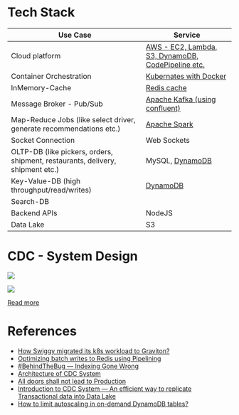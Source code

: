 # Tech Stack

| Use Case                                                                       | Service                                                                          |
|--------------------------------------------------------------------------------|----------------------------------------------------------------------------------|
| Cloud platform                                                                 | [AWS - EC2, Lambda, S3, DynamoDB, CodePipeline etc.](../2_AWSServices/Readme.md) |
| Container Orchestration                                                        | [Kubernates with Docker](../9_ContainerOrchestrationServices/Readme.md)          |
| InMemory-Cache                                                                 | [Redis cache](../3_DatabaseServices/In-Memory-Databases/Redis/Readme.md)                |
| Message Broker - Pub/Sub                                                       | [Apache Kafka (using confluent)](../4_MessageBrokersEDA/Kafka/Readme.md)            |
| Map-Reduce Jobs (like select driver, generate recommendations etc.)            | [Apache Spark](../6_BigDataServices/ETLServices/ApacheSpark.md)                  |
| Socket Connection                                                              | Web Sockets                                                                      |
| OLTP-DB (like pickers, orders, shipment, restaurants, delivery, shipment etc.) | MySQL, [DynamoDB]()                                                              |
| Key-Value-DB (high throughput/read/writes)                                     | [DynamoDB]()                                                                     |
| Search-DB                                                                      |                                                                                  |
| Backend APIs                                                                   | NodeJS                                                                           |
| Data Lake                                                                      | S3                                                                               |

# CDC - System Design

![](https://miro.medium.com/v2/resize:fit:1400/0*nP8YV-H-FBTPXBUg)

![](https://miro.medium.com/v2/resize:fit:1400/format:webp/1*V8PvRfNVyd0OM2E4AKstgg.png)

[Read more](https://bytes.swiggy.com/architecture-of-cdc-system-a975a081691f)

# References
- [How Swiggy migrated its k8s workload to Graviton?](https://bytes.swiggy.com/how-swiggy-migrated-its-k8s-workload-to-graviton-d2643bbc7871)
- [Optimizing batch writes to Redis using Pipelining](https://bytes.swiggy.com/optimizing-batch-writes-to-redis-using-pipelining-d480ebaf4653)
- [#BehindTheBug — Indexing Gone Wrong](https://bytes.swiggy.com/behindthebug-indexing-gone-wrong-6b4d682fd805)
- [Architecture of CDC System](https://bytes.swiggy.com/architecture-of-cdc-system-a975a081691f)
- [All doors shall not lead to Production](https://bytes.swiggy.com/all-doors-shall-not-lead-to-production-e33bf293265f)
- [Introduction to CDC System — An efficient way to replicate Transactional data into Data Lake](https://bytes.swiggy.com/introduction-to-cdc-system-an-efficient-way-to-replicate-transactional-data-into-data-lake-c10f99c7a3fd)
- [How to limit autoscaling in on-demand DynamoDB tables?](https://bytes.swiggy.com/how-to-limit-autoscaling-in-on-demand-dynamodb-tables-c57e20cbbbcf)